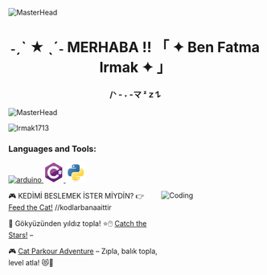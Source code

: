 
![MasterHead](https://github.com/user-attachments/assets/2262e7b5-a0bc-412f-87fa-cacc343dac3d)

<h1 align="center">˗ˏˋ ★ ˎˊ˗ MERHABA !! 「 ✦ Ben Fatma Irmak ✦ 」</h1>
<h3 align="center">/ᐠ - ˕ -マ ᶻ 𝗓 𐰁</h3>
 
![MasterHead](https://github.com/user-attachments/assets/01d9af1d-f9dc-4620-a929-ea3932f914b6)










<p align="left"> <img src="https://komarev.com/ghpvc/?username=lrmak1713&label=Profile%20views&color=0e75b8&style=flat" alt="lrmak1713" /> </p>




<h3 align="left">Languages and Tools:</h3>
<p align="left"> <a href="https://www.arduino.cc/" target="_blank" rel="noreferrer"> <img src="https://cdn.worldvectorlogo.com/logos/arduino-1.svg" alt="arduino" width="40" height="40"/> </a> <a href="https://www.w3schools.com/cs/" target="_blank" rel="noreferrer"> <img src="https://raw.githubusercontent.com/devicons/devicon/master/icons/csharp/csharp-original.svg" alt="csharp" width="40" height="40"/> </a> <a href="https://www.python.org" target="_blank" rel="noreferrer"> <img src="https://raw.githubusercontent.com/devicons/devicon/master/icons/python/python-original.svg" alt="python" width="40" height="40"/> </a> </p>


<img src="https://github.com/user-attachments/assets/e56cb777-6e28-414a-9154-d2accc40cc34" alt="Coding" width=200 height=200 align="right">




🎮 KEDİMİ BESLEMEK İSTER MİYDİN? 👉 [Feed the Cat!](https://Irmak1713.github.io/feed-the-cat) //kodlarbanaaittir

🌌 Gökyüzünden yıldız topla! ⭐🖱️ [Catch the Stars!](https://irmak1713.github.io/catch-the-stars/) – 



🎮 [Cat Parkour Adventure](https://irmak1713.github.io/pop-the-balloons/) – Zıpla, balık topla, level atla! 😻🍣










